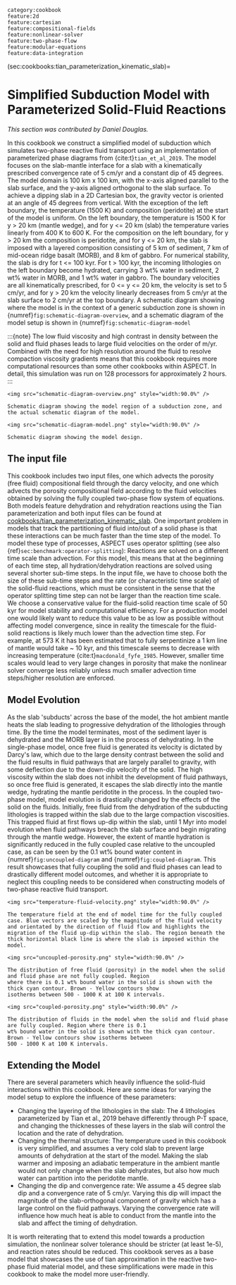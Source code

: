 ```{tags}
category:cookbook
feature:2d
feature:cartesian
feature:compositional-fields
feature:nonlinear-solver
feature:two-phase-flow
feature:modular-equations
feature:data-integration
```

(sec:cookbooks:tian_parameterization_kinematic_slab)=
# Simplified Subduction Model with Parameterized Solid-Fluid Reactions

*This section was contributed by Daniel Douglas.*

In this cookbook we construct a simplified model of subduction which simulates two-phase reactive fluid transport
using an implementation of parameterized phase diagrams from {cite:t}`tian_et_al_2019`. The model focuses on the
slab-mantle interface for a slab with a kinematically prescribed convergence rate of 5 cm/yr and a constant dip of
45 degrees. The model domain is 100 km x 100 km, with the x-axis aligned parallel to the slab surface, and the
y-axis aligned orthogonal to the slab surface. To achieve a dipping slab in a 2D Cartesian box, the gravity vector
is oriented at an angle of 45 degrees from vertical. With the exception of the left boundary, the temperature (1500
K) and composition (peridotite) at the start of the model is uniform. On the left boundary, the temperature is 1500
K for y > 20 km (mantle wedge), and for y <= 20 km (slab) the temperature varies linearly from 400 K to 600 K.
For the composition on the left boundary, for y > 20 km the composition is peridotite, and for y <= 20 km, the slab
is imposed with a layered composition consisting of 5 km of sediment, 7 km of mid-ocean ridge basalt (MORB), and 8 km
of gabbro. For numerical stability, the slab is dry for t <= 100 kyr. For t > 100 kyr, the incoming lithologies on
the left boundary become hydrated, carrying 3 wt% water in sediment, 2 wt% water in MORB, and 1 wt% water in gabbro.
The boundary velocities are all kinematically prescribed, for 0 <= y <= 20 km, the velocity is set to 5 cm/yr, and
for y > 20 km the velocity linearly decreases from 5 cm/yr at the slab surface to 2 cm/yr at the top boundary. A
schematic diagram showing where the model is in the context of a generic subduction zone is shown in {numref}`fig:schematic-diagram-overview`, and a schematic diagram of the model setup is shown in {numref}`fig:schematic-diagram-model`

:::{note}
The low fluid viscosity and high contrast in density between the solid and fluid phases leads to large fluid
velocities on the order of m/yr. Combined with the need for high resolution around the fluid to resolve compaction
viscosity gradients means that this cookbook requires more computational resources than some other cookbooks within
ASPECT. In detail, this simulation was run on 128 processors for approximately 2 hours.
:::

```{figure-md} fig:schematic-diagram-overview
<img src="schematic-diagram-overview.png" style="width:90.0%" />

Schematic diagram showing the model region of a subduction zone, and the actual schematic diagram of the model.
```

```{figure-md} fig:schematic-diagram-model
<img src="schematic-diagram-model.png" style="width:90.0%" />

Schematic diagram showing the model design.
```

## The input file
This cookbook includes two input files, one which advects the porosity (free fluid) compositional field through the
darcy velocity, and one which advects the porosity compositional field according to the fluid velocities obtained by solving the fully coupled two-phase flow system of equations. Both models feature dehydration and rehydration reactions using the Tian parameterization and both input files can be found at [cookbooks/tian_parameterization_kinematic_slab](https://www.github.com/geodynamics/aspect/blob/main/cookbooks/tian_parameterization_kinematic_slab/). One
important problem in models that track the partitioning of fluid into/out of a solid phase is that these
interactions can be much faster than the time step of the model. To model these type of processes, ASPECT uses
operator splitting (see also {ref}`sec:benchmark:operator-splitting`): Reactions are solved on a different time
scale than advection. For this model, this means that at the beginning of each time step, all hydration/dehydration
reactions are solved using several shorter sub-time steps. In the input file, we have to choose both the size of
these sub-time steps and the rate (or characteristic time scale) of the solid-fluid reactions, which must be
consistent in the sense that the operator splitting time step can not be larger than the reaction time scale. We
choose a conservative value for the fluid-solid reaction time scale of 50 kyr for model stability and computational
efficiency. For a production model one would likely want to reduce this value to be as low as possible without
affecting model convergence, since in reality the timescale for the fluid-solid reactions is likely much lower than
the advection time step. For example, at 573 K it has been estimated that to fully serpentinize a 1 km line of
mantle would take ~ 10 kyr, and this timescale seems to decrease with increasing temperature {cite:t}`macdonald_fyfe_1985`. However, smaller time scales would lead to very large changes in porosity that make the
nonlinear solver converge less reliably unless much smaller advection time steps/higher resolution are enforced.

## Model Evolution
As the slab 'subducts' across the base of the model, the hot ambient mantle heats the slab leading to progressive
dehydration of the lithologies through time. By the time the model terminates, most of the sediment layer is
dehydrated and the MORB layer is in the process of dehydrating. In the single-phase model, once free fluid is
generated its velocity is dictated by Darcy's law, which due to the large density contrast between the solid and
the fluid results in fluid pathways that are largely parallel to gravity, with some deflection due to the down-dip
velocity of the solid. The high viscosity within the slab does not inhibit the development of fluid pathways, so
once free fluid is generated, it escapes the slab directly into the mantle wedge, hydrating the mantle peridotite in
the process. In the coupled two-phase model, model evolution is drastically changed by the effects of the solid on
the fluids. Initially, free fluid from the dehydration of the subducting lithologies is trapped within the slab due
to the large compaction viscosities. This trapped fluid at first flows up-dip within the slab, until 1 Myr into
model evolution when fluid pathways breach the slab surface and begin migrating through the mantle wedge. However,
the extent of mantle hydration is significantly reduced in the fully coupled case relative to the uncoupled case, as
can be seen by the 0.1 wt% bound water content in {numref}`fig:uncoupled-diagram` and {numref}`fig:coupled-diagram`.
This result showcases that fully coupling the solid and fluid phases can lead to drastically different model
outcomes, and whether it is appropriate to neglect this coupling needs to be considered when constructing models of
two-phase reactive fluid transport.

```{figure-md} fig:temperature-velocity
<img src="temperature-fluid-velocity.png" style="width:90.0%" />

The temperature field at the end of model time for the fully coupled case. Blue vectors are scaled by the magnitude of the fluid velocity and orientated by the direction of fluid flow and highlights the migration of the fluid up-dip within the slab. The region beneath the thick horizontal black line is where the slab is imposed within the model.
```

```{figure-md} fig:uncoupled-diagram
<img src="uncoupled-porosity.png" style="width:90.0%" />

The distribution of free fluid (porosity) in the model when the solid and fluid phase are not fully coupled. Region
where there is 0.1 wt% bound water in the solid is shown with the thick cyan contour. Brown - Yellow contours show
isotherms between 500 - 1000 K at 100 K intervals.
```

```{figure-md} fig:coupled-diagram
<img src="coupled-porosity.png" style="width:90.0%" />

The distribution of fluids in the model when the solid and fluid phase are fully coupled. Region where there is 0.1
wt% bound water in the solid is shown with the thick cyan contour. Brown - Yellow contours show isotherms between
500 - 1000 K at 100 K intervals.
```

## Extending the Model
There are several parameters which heavily influence the solid-fluid interactions within this cookbook. Here are
some ideas for varying the model setup to explore the influence of these parameters:

-   Changing the layering of the lithologies in the slab: The 4 lithologies parameterized by Tian et al., 2019
behave differently through P-T space, and changing the thicknesses of these layers in the slab will control the
location and the rate of dehydration.
-   Changing the thermal structure: The temperature used in this cookbook is very simplified, and assumes a very
cold slab to prevent large amounts of dehydration at the start of the model. Making the slab warmer and imposing an
adiabatic temperature in the ambient mantle would not only change when the slab dehydrates, but also how much water
can partition into the peridotite mantle.
-   Changing the dip and convergence rate: We assume a 45 degree slab dip and a convergence rate of 5 cm/yr. Varying
this dip will impact the magnitude of the slab-orthogonal component of gravity which has a large control on the
fluid pathways. Varying the convergence rate will influence how much heat is able to conduct from the mantle into
the slab and affect the timing of dehydration.

It is worth reiterating that to extend this model towards a production simulation, the nonlinear solver tolerance
should be stricter (at least 1e-5), and reaction rates should be reduced. This cookbook serves as a base model
that showcases the use of tian approximation in the reactive two-phase fluid material model, and these
simplifications were made in this cookbook to make the model more user-friendly.

